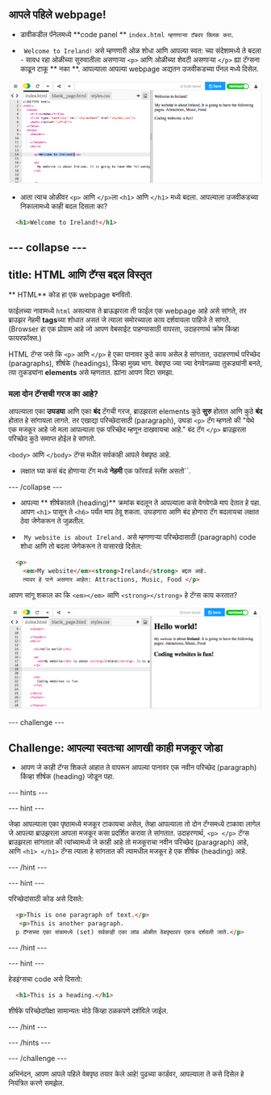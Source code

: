 ## आपले पहिले webpage!

- डावीकडील पॅनेलमध्ये **code panel ** ` index.html म्हणणार्‍या टॅबवर क्लिक करा `.

- ` Welcome to Ireland!` असे म्हणणारी ओळ शोधा आणि आपल्या स्वत: च्या संदेशामध्ये ते बदला - सावध रहा ओळीच्या सुरुवातीला असणाऱ्या `<p>` आणि ओळीच्या शेवटी असणाऱ्या `</p>` ह्या टॅग्सना काढून टाकू ** नका **. आपल्याला आपल्या webpage अद्यतन उजवीकडच्या पॅनल मध्ये दिसेल.

![HTML परिच्छेद उदाहरण](images/egFirstHtmlCode.png)

- आता त्याच ओळीवर `<p>` आणि `</p>`ला `<h1>` आणि `</h1>` मध्ये बदला. आपल्याला उजवीकडच्या निकालामध्ये काही बदल दिसला का?

```html
  <h1>Welcome to Ireland!</h1>
```

## \--- collapse \---

## title: HTML आणि टॅग्स बद्दल विस्तृत

** HTML** कोड हा एक webpage बनवितो.

फाईलच्या नावामध्ये `html` असल्यास ते ब्राऊझरला ती फाईल एक webpage आहे असे सांगते, तर ब्राउझर नेहमी **tags**च्या शोधात असतं जे त्याला समोरच्याला काय दर्शवायला पाहिजे ते सांगते. (Browser हा एक प्रोग्राम आहे जो आपण वेबसाईट पाहण्यासाठी वापरता, उदाहरणार्थ क्रोम किंव्हा फायरफॉक्स.)

HTML टॅग्स जसे कि `<p>` आणि `</p>` हे एका पानावर कुठे काय असेल हे सांगतात, उदाहरणार्थ परिच्छेद (paragraphs), शीर्षके (headings), किंव्हा मुख्य भाग. वेबपृष्ठ ज्या ज्या वेगवेगळ्य्या तुकड्यांनी बनते, त्या तुकड्यांना **elements** असे म्हणतात. ह्यांना आपण विटा समझा.

### मला दोन टॅग्सची गरज का आहे?

आपल्याला एका **उघड्या** आणि एका **बंद** टॅगची गरज, ब्राउझरला elements कुठे **सुरु** होतात आणि कुठे **बंद** होतात हे सांगायला लागते. तर एखाद्या परिच्छेदासाठी (paragraph), उघडा `<p>` टॅग म्हणतो की "येथे एक मजकूर आहे जो मला आपल्याला एक परिच्छेद म्हणून दाखवायचा आहे." बंद टॅग `</p>` ब्राउझरला परिच्छेद कुठे समाप्त होईल हे सांगतो.

`<body>` आणि `</body>` टॅग्स मधील सर्वकाही आपले वेबपृष्ठ आहे.

- लक्षात घ्या कसं बंद होणाऱ्या टॅग मध्ये **नेहमी** एक फॉरवर्ड स्लॅश असतो``.

\--- /collapse \---

- आपल्या ** शीर्षकातले (heading)** क्रमांक बदलून ते आपल्याला कसे वेगवेगळे माप देतात हे पहा. आपण `<h1>` पासून ते `<h6>` पर्यंत माप ठेवू शकता. उघडणारा आणि बंद होणारा टॅग बदलायचा लक्षात ठेवा जेणेकरून ते जुळतील.

- ` My website is about Ireland.` असे म्हणणार्‍या परिच्छेदासाठी (paragraph) code शोधा आणि तो बदला जेणेकरून ते यासारखे दिसेल:

```html
  <p>
    <em>My website</em><strong>Ireland</strong> बद्दल आहे. 
    त्यावर हे पाने असणार आहेत: Attractions, Music, Food </p>
```

आपण सांगू शकाल का कि `<em></em>` आणि `<strong></strong>` हे टॅग्स काय करतात?

![HTML टॅग्सचे उदाहरण](images/egFirstTags.png)

\--- challenge \---

## Challenge: आपल्या स्वतःचा आणखी काही मजकूर जोडा

- आपण जे काही टॅग्स शिकले आहात ते वापरून आपल्या पानावर एक नवीन परिच्छेद (paragraph) किंव्हा शीर्षक (heading) जोडून पहा.

\--- hints \---

\--- hint \---

जेव्हा आपल्याला एका पृष्ठामध्ये मजकूर टाकायचा असेल, तेव्हा आपल्याला तो दोन टॅग्समध्ये टाकावा लागेल जे आपल्या ब्राउझरला आपला मजकूर कसा प्रदर्शित करावा ते सांगतात. उदाहरणार्थ, `<p> </p>` टॅग्स ब्राउझरला सांगतात की त्यांच्यामध्ये जे काही आहे तो मजकूराचा नवीन परिच्छेद (paragraph) आहे, आणि `<h1> </h1>` टॅग्स त्याला हे सांगतात की त्यामधील मजकूर हे एक शीर्षक (heading) आहे.

\--- /hint \---

\--- hint \---

परिच्छेदांसाठी कोड असे दिसते:

```html
  <p>This is one paragraph of text.</p>
   <p>This is another paragraph.
  p टॅग्सच्या एका संचामध्ये (set) सर्वकाही एका लांब ओळीत वेबपृष्ठावर एकत्र दर्शवली जाते.</p>
```

\--- /hint \---

\--- hint \---

हेडइंग्सचा code असे दिसतो:

```html
  <h1>This is a heading.</h1>
```

शीर्षके परिच्छेदांपेक्षा सामान्यतः मोठे किंव्हा ठळकपणे दर्शविले जाईल.

\--- /hint \---

\--- /hints \---

\--- /challenge \---

अभिनंदन, आपण आपले पहिले वेबपृष्ठ तयार केले आहे! पुढच्या कार्डवर, आपल्याला ते कसे दिसेल हे नियंत्रित करणे समझेल.